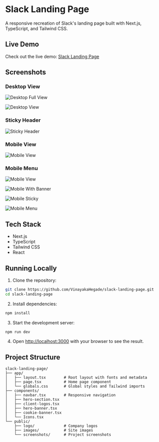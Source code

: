 # Slack Landing Page

A responsive recreation of Slack's landing page built with Next.js, TypeScript, and Tailwind CSS.

## Live Demo

Check out the live demo: [Slack Landing Page](https://slack-landing-page.vercel.app)

## Screenshots

### Desktop View

![Desktop Full View](public/screenshots/desktop-full.png)


![Desktop View](public/screenshots/desktop.png)

### Sticky Header

![Sticky Header](public/screenshots/sticky-header.png)

### Mobile View

![Mobile View](public/screenshots/mobile.png)

### Mobile Menu

![Mobile View](public/screenshots/mobile.png)

![Mobile With Banner](public/screenshots/mobile-with-banner.png)

![Mobile Sticky](public/screenshots/mobile-sticky.png)

![Mobile Menu](public/screenshots/mobile-menu.png)

## Tech Stack

- Next.js
- TypeScript
- Tailwind CSS
- React

## Running Locally

1. Clone the repository:

```bash
git clone https://github.com/VinayakaHegade/slack-landing-page.git
cd slack-landing-page
```

2. Install dependencies:

```bash
npm install
```

3. Start the development server:

```bash
npm run dev
```

4. Open [http://localhost:3000](http://localhost:3000) with your browser to see the result.

## Project Structure

```plaintext
slack-landing-page/
├── app/
│   ├── layout.tsx        # Root layout with fonts and metadata
│   ├── page.tsx          # Home page component
│   └── globals.css       # Global styles and Tailwind imports
├── components/
│   ├── navbar.tsx        # Responsive navigation
│   ├── hero-section.tsx
│   ├── client-logos.tsx
│   ├── hero-banner.tsx
│   ├── cookie-banner.tsx
│   └── Icons.tsx
└── public/
    ├── logo/             # Company logos
    ├── images/           # Site images
    └── screenshots/      # Project screenshots
```
